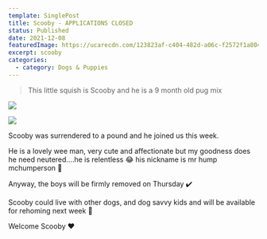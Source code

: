 ```yaml
---
template: SinglePost
title: Scooby - APPLICATIONS CLOSED
status: Published
date: 2021-12-08
featuredImage: https://ucarecdn.com/123823af-c404-482d-a06c-f2572f1a804e/-/crop/552x282/0,97/-/preview/
excerpt: scooby
categories:
  - category: Dogs & Puppies
---
```

> This little squish is Scooby and he is a 9 month old pug mix 

![](https://ucarecdn.com/d87de4b0-4ca9-48b5-ba8f-af6fee51cebb/)

![](https://ucarecdn.com/6ab6f250-08a9-4f9d-85aa-cd0bf132e699/)

Scooby was surrendered to a pound and he joined us this week.

He is a lovely wee man, very cute and affectionate but my goodness does he need neutered….he is relentless 😂 his nickname is mr hump mchumperson 🥜 

Anyway, the boys will be firmly removed on Thursday ✔️ 

Scooby could live with other dogs, and dog savvy kids and will be available for rehoming next week 🐶

Welcome Scooby ❤️
